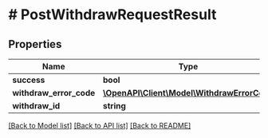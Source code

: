 # # PostWithdrawRequestResult

## Properties

Name | Type | Description | Notes
------------ | ------------- | ------------- | -------------
**success** | **bool** |  | [optional]
**withdraw_error_code** | [**\OpenAPI\Client\Model\WithdrawErrorCode**](WithdrawErrorCode.md) |  | [optional]
**withdraw_id** | **string** |  | [optional]

[[Back to Model list]](../../README.md#models) [[Back to API list]](../../README.md#endpoints) [[Back to README]](../../README.md)
